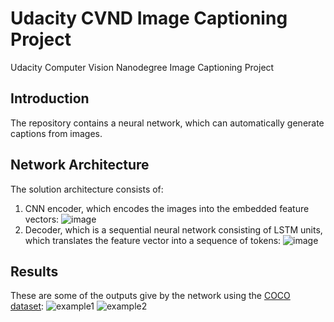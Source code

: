 # Udacity CVND Image Captioning Project
Udacity Computer Vision Nanodegree Image Captioning Project

## Introduction
The repository contains a neural network, which can automatically generate captions from images. 

## Network Architecture
The solution architecture consists of:
1. CNN encoder, which encodes the images into the embedded feature vectors:
![image](https://github.com/Lexie88rus/Udacity-CVND-Image-Captioning/raw/master/assets/encoder.png)
2. Decoder, which is a sequential neural network consisting of LSTM units, which translates the feature vector into a sequence of tokens:
![image](https://github.com/Lexie88rus/Udacity-CVND-Image-Captioning/raw/master/assets/decoder.png)

## Results
These are some of the outputs give by the network using the [COCO dataset](http://cocodataset.org/):
![example1](https://github.com/Lexie88rus/Udacity-CVND-Image-Captioning/raw/master/assets/example1.png)
![example2](https://github.com/Lexie88rus/Udacity-CVND-Image-Captioning/raw/master/assets/example2.png)
